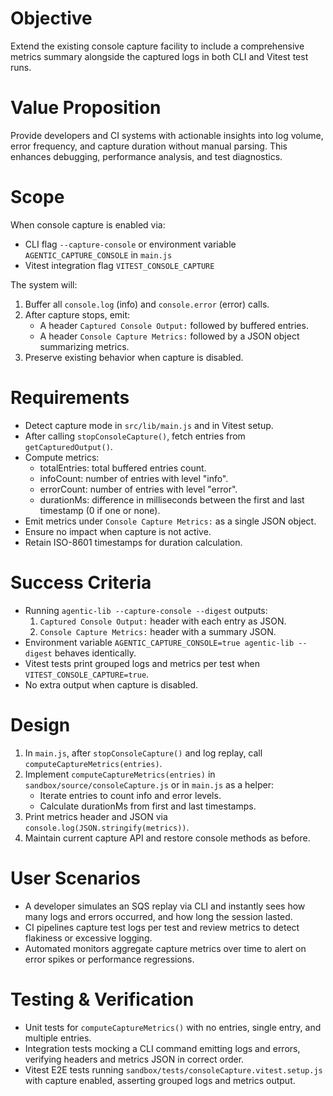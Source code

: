 # Objective
Extend the existing console capture facility to include a comprehensive metrics summary alongside the captured logs in both CLI and Vitest test runs.

# Value Proposition
Provide developers and CI systems with actionable insights into log volume, error frequency, and capture duration without manual parsing. This enhances debugging, performance analysis, and test diagnostics.

# Scope
When console capture is enabled via:
- CLI flag `--capture-console` or environment variable `AGENTIC_CAPTURE_CONSOLE` in `main.js`
- Vitest integration flag `VITEST_CONSOLE_CAPTURE`

The system will:
1. Buffer all `console.log` (info) and `console.error` (error) calls.
2. After capture stops, emit:
   - A header `Captured Console Output:` followed by buffered entries.
   - A header `Console Capture Metrics:` followed by a JSON object summarizing metrics.
3. Preserve existing behavior when capture is disabled.

# Requirements
- Detect capture mode in `src/lib/main.js` and in Vitest setup.
- After calling `stopConsoleCapture()`, fetch entries from `getCapturedOutput()`.
- Compute metrics:
  - totalEntries: total buffered entries count.
  - infoCount: number of entries with level "info".
  - errorCount: number of entries with level "error".
  - durationMs: difference in milliseconds between the first and last timestamp (0 if one or none).
- Emit metrics under `Console Capture Metrics:` as a single JSON object.
- Ensure no impact when capture is not active.
- Retain ISO-8601 timestamps for duration calculation.

# Success Criteria
- Running `agentic-lib --capture-console --digest` outputs:
  1. `Captured Console Output:` header with each entry as JSON.
  2. `Console Capture Metrics:` header with a summary JSON.
- Environment variable `AGENTIC_CAPTURE_CONSOLE=true agentic-lib --digest` behaves identically.
- Vitest tests print grouped logs and metrics per test when `VITEST_CONSOLE_CAPTURE=true`.
- No extra output when capture is disabled.

# Design
1. In `main.js`, after `stopConsoleCapture()` and log replay, call `computeCaptureMetrics(entries)`.
2. Implement `computeCaptureMetrics(entries)` in `sandbox/source/consoleCapture.js` or in `main.js` as a helper:
   - Iterate entries to count info and error levels.
   - Calculate durationMs from first and last timestamps.
3. Print metrics header and JSON via `console.log(JSON.stringify(metrics))`.
4. Maintain current capture API and restore console methods as before.

# User Scenarios
- A developer simulates an SQS replay via CLI and instantly sees how many logs and errors occurred, and how long the session lasted.
- CI pipelines capture test logs per test and review metrics to detect flakiness or excessive logging.
- Automated monitors aggregate capture metrics over time to alert on error spikes or performance regressions.

# Testing & Verification
- Unit tests for `computeCaptureMetrics()` with no entries, single entry, and multiple entries.
- Integration tests mocking a CLI command emitting logs and errors, verifying headers and metrics JSON in correct order.
- Vitest E2E tests running `sandbox/tests/consoleCapture.vitest.setup.js` with capture enabled, asserting grouped logs and metrics output.
